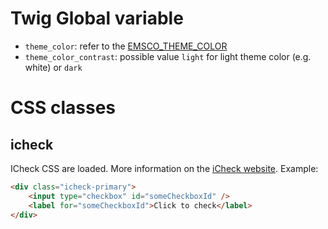 # Twig Global variable

 * `theme_color`: refer to the [EMSCO_THEME_COLOR](../../elasticms-admin/environment-variables.md#emsco_theme_color)
 * `theme_color_contrast`: possible value `light` for light theme color (e.g. white) or `dark`


# CSS classes

## icheck

ICheck CSS are loaded. 
More information on the [iCheck website](https://github.com/bantikyan/icheck-bootstrap).
Example:

```html
<div class="icheck-primary">
    <input type="checkbox" id="someCheckboxId" />
    <label for="someCheckboxId">Click to check</label>
</div>
```